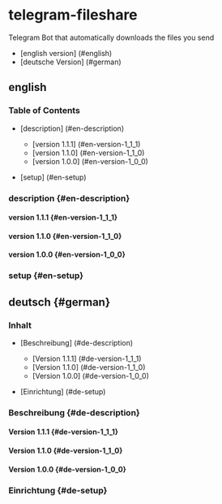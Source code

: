 # telegram-fileshare
Telegram Bot that automatically downloads the files you send

* [english version] (#english)
* [deutsche Version] (#german)

## english

### Table of Contents

* [description] (#en-description)
  * [version 1.1.1] (#en-version-1_1_1)
  * [version 1.1.0] (#en-version-1_1_0)
  * [version 1.0.0] (#en-version-1_0_0)

* [setup] (#en-setup)

### description {#en-description}

#### version 1.1.1 {#en-version-1_1_1}
#### version 1.1.0 {#en-version-1_1_0}
#### version 1.0.0 {#en-version-1_0_0}

### setup {#en-setup}

## deutsch {#german}

### Inhalt

* [Beschreibung] (#de-description)
  * [Version 1.1.1] (#de-version-1_1_1)
  * [Version 1.1.0] (#de-version-1_1_0)
  * [Version 1.0.0] (#de-version-1_0_0)

* [Einrichtung] (#de-setup)

### Beschreibung {#de-description}

#### Version 1.1.1 {#de-version-1_1_1}
#### Version 1.1.0 {#de-version-1_1_0}
#### Version 1.0.0 {#de-version-1_0_0}

### Einrichtung {#de-setup}

